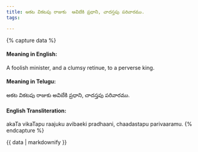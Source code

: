 ```yaml
---
title: అకట వికటపు రాజుకు  అవిబేకి ప్రధాని, చాదస్తపు పరివారము.
tags:

---
```


{% capture data %}
#### Meaning in English:
A foolish minister, and a clumsy retinue, to a perverse king.

#### Meaning in Telugu:
అకట వికటపు రాజుకు  అవిబేకి ప్రధాని, చాదస్తపు పరివారము.

#### English Transliteration:
akaTa vikaTapu raajuku  avibaeki pradhaani, chaadastapu parivaaramu.
{% endcapture %}

<div class="notice">{{ data | markdownify }}</div>

